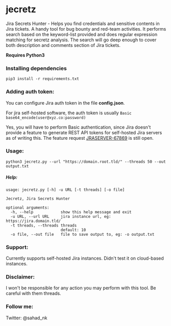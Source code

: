 # jecretz
Jira Secrets Hunter - Helps you find credentials and sensitive contents in Jira tickets. A handy tool for bug bounty and red-team activities. It performs search based on the keyword-list provided and does regular expression matching for secretz analysis. The search will go deep enough to cover both description and comments section of Jira tickets.

__Requires Python3__

### Installing dependencies

`pip3 install -r requirements.txt`

### Adding auth token:

You can configure Jira auth token in the file __config.json__.

For jira self-hosted software, the auth token is usually `Basic base64_encode(user@xyz.co:password)`

Yes, you will have to perform Basic authentication, since Jira doesn't provide a feature to generate REST API tokens for self-hosted Jira servers as of writing this. The feature request [JRASERVER-67869](https://jira.atlassian.com/browse/JRASERVER-67869?_ga=2.121133064.1451771552.1590422340-96494979.1587650002) is still open.

### Usage:

`python3 jecretz.py --url "https://domain.root.tld/" --threads 50 --out output.txt`

##### Help:

```
usage: jecretz.py [-h] -u URL [-t threads] [-o file]

Jecretz, Jira Secrets Hunter

optional arguments:
  -h, --help            show this help message and exit
  -u URL, --url URL     jira instance url, eg: https://jira.domain.tld/
  -t threads, --threads threads
                        default: 10
  -o file, --out file   file to save output to, eg: -o output.txt
  ```

### Support:

Currently supports self-hosted Jira instances. Didn't test it on cloud-based instances.

### Disclaimer:

I won't be responsible for any action you may perform with this tool. Be careful with them threads.

### Follow me:

Twitter: @sahad_nk
